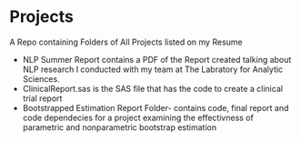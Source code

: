 # Projects
A Repo containing Folders of All Projects listed on my Resume

- NLP Summer Report contains a PDF of the Report created talking about NLP research I conducted with my team at The Labratory for Analytic Sciences.
- ClinicalReport.sas is the SAS file that has the code to create a clinical trial report 
- Bootstrapped Estimation Report Folder- contains code, final report and code dependecies for a project examining the effectivness of parametric and nonparametric bootstrap estimation 
